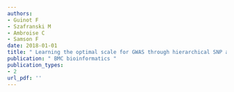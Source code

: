 ```yaml
---
authors: 
- Guinot F 
- Szafranski M 
- Ambroise C 
- Samson F 
date: 2018-01-01
title: " Learning the optimal scale for GWAS through hierarchical SNP aggregation "
publication: " BMC bioinformatics "
publication_types:
- 2
url_pdf: ''
---
```

